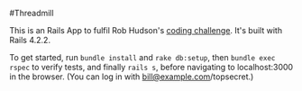 #Threadmill

This is an Rails App to fulfil Rob Hudson's [coding challenge](https://gist.github.com/robbiehudson/a1c2daf2b836d4657cd5). It's built with Rails 4.2.2.

To get started, run `bundle install` and `rake db:setup`, then `bundle exec rspec` to verify tests, and finally `rails s`, before navigating to localhost:3000 in the browser.
(You can log in with bill@example.com/topsecret.)
